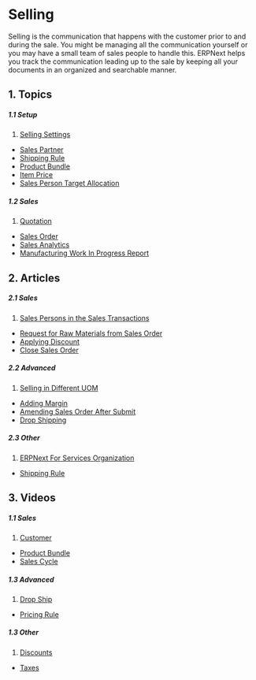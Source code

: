 <!-- add-breadcrumbs -->
# Selling

Selling is the communication that happens with the customer prior to and
during the sale. You might be managing all the communication yourself or you
may have a small team of sales people to handle this. ERPNext helps you track
the communication leading up to the sale by keeping all your documents in an
organized and searchable manner.

## 1. Topics
##### 1.1 Setup

1. [Selling Settings](/docs/user/manual/en/selling/selling-settings)
- [Sales Partner](/docs/user/manual/en/selling/sales-partner)
- [Shipping Rule](/docs/user/manual/en/selling/shipping-rule)
- [Product Bundle](/docs/user/manual/en/selling/product-bundle)
- [Item Price](/docs/user/manual/en/selling/item-price)
- [Sales Person Target Allocation](/docs/user/manual/en/selling/sales-person-target-allocation)

##### 1.2 Sales
1. [Quotation](/docs/user/manual/en/selling/quotation)
- [Sales Order](/docs/user/manual/en/selling/sales-order)
- [Sales Analytics](/docs/user/manual/en/selling/sales-analytics)
- [Manufacturing Work In Progress Report](/docs/user/manual/en/selling/manufacturing-work-in-progress)

## 2. Articles
##### 2.1 Sales
1. [Sales Persons in the Sales Transactions](/docs/user/manual/en/selling/articles/sales-persons-in-the-sales-transactions)
- [Request for Raw Materials from Sales Order](/docs/user/manual/en/selling/articles/request-for-raw-materials-from-sales-order)
- [Applying Discount](/docs/user/manual/en/selling/articles/applying-discount)
- [Close Sales Order](/docs/user/manual/en/selling/articles/close-sales-order)

##### 2.2 Advanced
1. [Selling in Different UOM](/docs/user/manual/en/selling/articles/Selling-in-different-UOM)
- [Adding Margin](/docs/user/manual/en/selling/articles/adding-margin)
- [Amending Sales Order After Submit](/docs/user/manual/en/selling/articles/amending-sales-order-after-submit)
- [Drop Shipping](/docs/user/manual/en/selling/articles/drop-shipping)

##### 2.3 Other
1. [ERPNext For Services Organization](/docs/user/manual/en/selling/articles/erpnext-for-services-organization)
- [Shipping Rule](/docs/user/manual/en/selling/articles/shipping-rule)

## 3. Videos
##### 1.1 Sales
1. [Customer](/docs/user/videos/learn/customer-and-supplier.html)
- [Product Bundle](/docs/user/videos/learn/product-bundle.html)
- [Sales Cycle](/docs/user/videos/learn/sales-cycle.html)

##### 1.3 Advanced
1. [Drop Ship](/docs/user/videos/learn/drop-ship.html)
- [Pricing Rule](/docs/user/videos/learn/pricing-rule.html)

##### 1.3 Other 
1. [Discounts](/docs/user/videos/learn/discounts.html)
- [Taxes](/docs/user/videos/learn/taxes.html)
